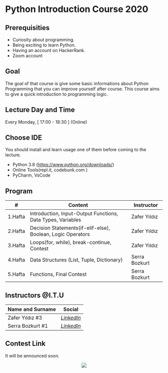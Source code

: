# Python Introduction Course 2020

## Prerequisities

 - Curiosity about programming.
 - Being exciting to learn Python.
 - Having an account on HackerRank.
 - Zoom account

## Goal

The goal of that course is give some basic informations about Python Programming that you can improve yourself after course. This course aims to give a quick introduction to programming logic.

## Lecture Day and Time

Every Monday, [ 17:00 - 18:30 ] (Online)

## Choose IDE

You should install and learn usage one of them before coming to the lecture.
 - Python 3.8 (https://www.python.org/downloads/)
 - Online Tools(repl.it, codebunk.com )
 - PyCharm, VsCode

## Program

|     #           |Content                          | Instructor                        
|----------------|-------------------------------|-----------------------------|
| 1.Hafta | Introduction, Input-Output Functions, Data Types, Variables | Zafer Yıldız 
| 2.Hafta | Decision Statements(if-elif-else), Boolean, Logic Operators | Zafer Yıldız
| 3.Hafta | Loops(for, while), break-continue, Contest | Zafer Yıldız
| 4.Hafta | Data Structures (List, Tuple, Dictionary) | Serra Bozkurt
| 5.Hafta | Functions, Final Contest| Serra Bozkurt


## Instructors @I.T.U

| Name and Surname | Social  |
|--|--|
| Zafer Yıldız #3 | [*LinkedIn*](https://www.linkedin.com/in/zafryldz/) |
| Serra Bozkurt #1 | [*LinkedIn*](https://www.linkedin.com/in/serra-bozkurt-6308401a3/) |

## Contest Link

It will be announced soon.


<p align="center">
  <a href="//ituacm.com" target="_blank">
    <img src="https://ituacm.com/wp-content/uploads/2017/08/itu-logo.png">
  </a>
</p>
